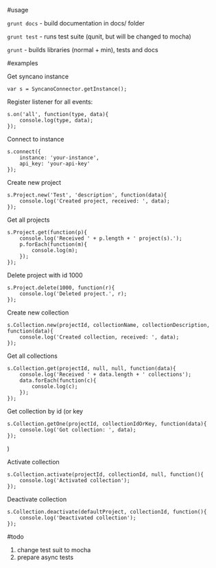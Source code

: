 #usage

`grunt docs` - build documentation in docs/ folder

`grunt test` - runs test suite (qunit, but will be changed to mocha)

`grunt` - builds libraries (normal + min), tests and docs

#examples

Get syncano instance

	var s = SyncanoConnector.getInstance();

Register listener for all events:
	
	s.on('all', function(type, data){
		console.log(type, data);
	});

Connect to instance

	s.connect({
		instance: 'your-instance',
		api_key: 'your-api-key'
	});

Create new project

	s.Project.new('Test', 'description', function(data){
		console.log('Created project, received: ', data);
	});

Get all projects

	s.Project.get(function(p){
		console.log('Received ' + p.length + ' project(s).');
		p.forEach(function(m){
			console.log(m);
		});
	});

Delete project with id 1000

	s.Project.delete(1000, function(r){
		console.log('Deleted project.', r);
	});


Create new collection

	s.Collection.new(projectId, collectionName, collectionDescription, function(data){
		console.log('Created collection, received: ', data);
	});

Get all collections

	s.Collection.get(projectId, null, null, function(data){
		console.log('Received ' + data.length + ' collections');
		data.forEach(function(c){
			console.log(c);
		});
	});

Get collection by id (or key

	s.Collection.getOne(projectId, collectionIdOrKey, function(data){
		console.log('Got collection: ', data);
	});
)

Activate collection

	s.Collection.activate(projectId, collectionId, null, function(){
		console.log('Activated collection');
	});

Deactivate collection

	s.Collection.deactivate(defaultProject, collectionId, function(){
		console.log('Deactivated collection');
	});

#todo

1. change test suit to mocha
2. prepare async tests